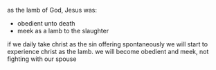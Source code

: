 as the lamb of God, Jesus was:
- obedient unto death
- meek as a lamb to the slaughter

if we daily take christ as the sin offering spontaneously we will start to experience christ as the lamb. we will become obedient and meek, not fighting with our spouse 
